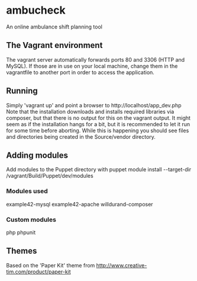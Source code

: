 # ambucheck
An online ambulance shift planning tool

## The Vagrant environment
The vagrant server automatically forwards ports 80 and 3306 (HTTP and MySQL). If those are in use on your local machine, change them in the vagrantfile to another port in order to access the application.

## Running
Simply 'vagrant up' and point a browser to http://localhost/app_dev.php Note that the installation downloads and installs required libraries via composer, but that there is no output for this on the vagrant output. It might seem as if the installation hangs for a bit, but it is recommended to let it run for some time before aborting. While this is happening you should see files and directories being created in the Source/vendor directory.

## Adding modules
Add modules to the Puppet directory with
puppet module install <module name> --target-dir /vagrant/Build/Puppet/dev/modules

### Modules used
example42-mysql
example42-apache
willdurand-composer

### Custom modules
php
phpunit

## Themes ##
Based on the 'Paper Kit' theme from http://www.creative-tim.com/product/paper-kit